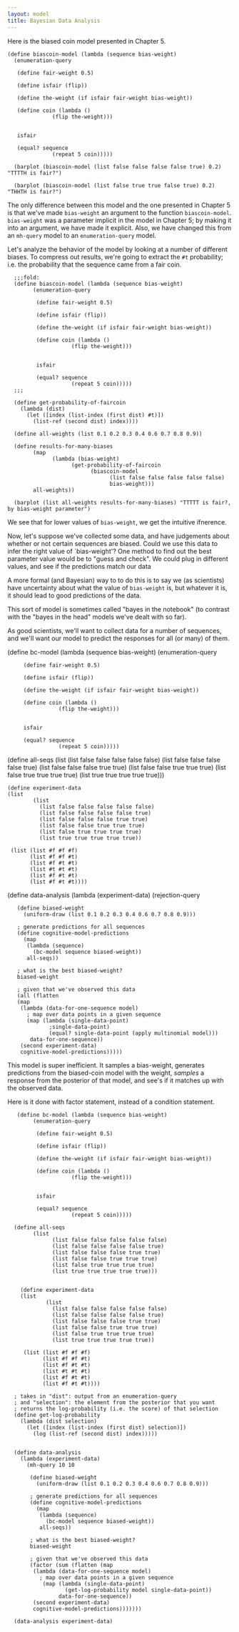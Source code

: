 ```yaml
---
layout: model
title: Bayesian Data Analysis
---
```


Here is the biased coin model presented in Chapter 5.

    (define biascoin-model (lambda (sequence bias-weight)
      (enumeration-query
       
       (define fair-weight 0.5)
       
       (define isfair (flip))
       
       (define the-weight (if isfair fair-weight bias-weight))
       
       (define coin (lambda () 
                  (flip the-weight)))
       
       
       isfair
       
       (equal? sequence 
                  (repeat 5 coin)))))

      (barplot (biascoin-model (list false false false false true) 0.2) "TTTTH is fair?")

      (barplot (biascoin-model (list false true true false true) 0.2) "THHTH is fair?")

The only difference between this model and the one presented in Chapter 5 is that we've made  `bias-weight` an argument to the function `biascoin-model`. `bias-weight` was a parameter implicit in the model in Chapter 5; by making it into an argument, we have made it explicit. Also, we have changed this from an `mh-query` model to an `enumeration-query` model.

Let's analyze the behavior of the model by looking at a number of different biases.
To compress out results, we're going to extract the `#t` probability; i.e. the probability that the sequence came from a fair coin.

      ;;;fold:
      (define biascoin-model (lambda (sequence bias-weight)
            (enumeration-query
             
             (define fair-weight 0.5)
             
             (define isfair (flip))
             
             (define the-weight (if isfair fair-weight bias-weight))
             
             (define coin (lambda () 
                        (flip the-weight)))
             
             
             isfair
             
             (equal? sequence 
                        (repeat 5 coin)))))
      ;;;

      (define get-probability-of-faircoin 
        (lambda (dist)
          (let ([index (list-index (first dist) #t)])
            (list-ref (second dist) index))))

      (define all-weights (list 0.1 0.2 0.3 0.4 0.6 0.7 0.8 0.9))

      (define results-for-many-biases 
            (map 
                  (lambda (bias-weight) 
                        (get-probability-of-faircoin 
                              (biascoin-model 
                                    (list false false false false false) 
                                    bias-weight)))
            all-weights))

      (barplot (list all-weights results-for-many-biases) "TTTTT is fair?, by bias-weight parameter")
      
We see that for lower values of `bias-weight`, we get the intuitive ifnerence. 

Now, let's suppose we've collected some data, and have judgements about whether or not certain sequences are biased. Could we use this data to infer the right value of `bias-weight'? 
One method to find out the best parameter value would be to "guess and check". We could plug in different values, and see if the predictions match our data

A more formal (and Bayesian) way to to do this is to say we (as scientists) have uncertainty about what the value of `bias-weight` is, but whatever it is, it should lead to good predictions of the data.

This sort of model is sometimes called "bayes in the notebook" (to contrast with the "bayes in the head" models we've dealt with so far).

As good scientists, we'll want to collect data for a number of sequences, and we'll want our model to predict the responses for all (or many) of them. 


   (define bc-model (lambda (sequence bias-weight)
        (enumeration-query
         
         (define fair-weight 0.5)
         
         (define isfair (flip))
         
         (define the-weight (if isfair fair-weight bias-weight))
         
         (define coin (lambda () 
                    (flip the-weight)))
         
         
         isfair
         
         (equal? sequence 
                    (repeat 5 coin)))))

  (define all-seqs 
        (list 
              (list false false false false false)
              (list false false false false true)
              (list false false false true true)
              (list false false true true true) 
              (list false true true true true)
              (list true true true true true)))


    (define experiment-data
    (list 
            (list 
              (list false false false false false)
              (list false false false false true)
              (list false false false true true)
              (list false false true true true) 
              (list false true true true true)
              (list true true true true true))
     
     (list (list #f #f #f)
           (list #f #f #t)
           (list #f #t #t)
           (list #t #t #t)
           (list #f #t #t)
           (list #f #t #t))))
     

  (define data-analysis 
    (lambda (experiment-data)
      (rejection-query

       (define biased-weight 
         (uniform-draw (list 0.1 0.2 0.3 0.4 0.6 0.7 0.8 0.9)))

       ; generate predictions for all sequences
       (define cognitive-model-predictions
         (map 
          (lambda (sequence) 
            (bc-model sequence biased-weight)) 
          all-seqs))

       ; what is the best biased-weight?
       biased-weight
       
       ; given that we've observed this data
       (all (flatten
       (map 
        (lambda (data-for-one-sequence model)
          ; map over data points in a given sequence
          (map (lambda (single-data-point)
                 ;single-data-point)
                 (equal? single-data-point (apply multinomial model)))
           data-for-one-sequence))
        (second experiment-data)
        cognitive-model-predictions)))))


This model is super inefficient. It samples a bias-weight, generates predictions from the biased-coin model with the weight, *samples* a response from the posterior of that model, and see's if it matches up with the observed data. 
   
Here is it done with factor statement, instead of a condition statement.

```
   (define bc-model (lambda (sequence bias-weight)
        (enumeration-query
         
         (define fair-weight 0.5)
         
         (define isfair (flip))
         
         (define the-weight (if isfair fair-weight bias-weight))
         
         (define coin (lambda () 
                    (flip the-weight)))
         
         
         isfair
         
         (equal? sequence 
                    (repeat 5 coin)))))

  (define all-seqs 
        (list 
              (list false false false false false)
              (list false false false false true)
              (list false false false true true)
              (list false false true true true) 
              (list false true true true true)
              (list true true true true true)))


    (define experiment-data
    (list 
            (list 
              (list false false false false false)
              (list false false false false true)
              (list false false false true true)
              (list false false true true true) 
              (list false true true true true)
              (list true true true true true))
     
     (list (list #f #f #f)
           (list #f #f #t)
           (list #f #t #t)
           (list #t #t #t)
           (list #f #t #t)
           (list #f #t #t))))
     
  ; takes in "dist": output from an enumeration-query
  ; and "selection": the element from the posterior that you want
  ; returns the log-probability (i.e. the score) of that selection
  (define get-log-probability
    (lambda (dist selection)
      (let ([index (list-index (first dist) selection)])
        (log (list-ref (second dist) index)))))


  (define data-analysis 
    (lambda (experiment-data)
      (mh-query 10 10

       (define biased-weight 
         (uniform-draw (list 0.1 0.2 0.3 0.4 0.6 0.7 0.8 0.9)))

       ; generate predictions for all sequences
       (define cognitive-model-predictions
         (map 
          (lambda (sequence) 
            (bc-model sequence biased-weight)) 
          all-seqs))

       ; what is the best biased-weight?
       biased-weight
       
       ; given that we've observed this data
       (factor (sum (flatten (map 
        (lambda (data-for-one-sequence model)
          ; map over data points in a given sequence
           (map (lambda (single-data-point)
                  (get-log-probability model single-data-point))
                data-for-one-sequence))       
        (second experiment-data)
        cognitive-model-predictions)))))))

  (data-analysis experiment-data)
```